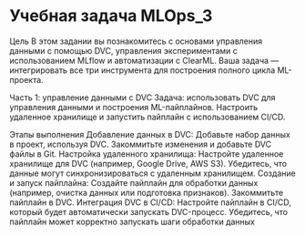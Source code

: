 # Учебная задача MLOps_3

Цель
В этом задании вы познакомитесь с основами управления данными с помощью DVC, управления экспериментами с использованием MLflow и автоматизации с ClearML. Ваша задача — интегрировать все три инструмента для построения полного цикла ML-проекта.

Часть 1: управление данными с DVC
Задача: использовать DVC для управления данными и построения ML-пайплайнов. Настроить удаленное хранилище и запустить пайплайн с использованием CI/CD.

Этапы выполнения
Добавление данных в DVC:
Добавьте набор данных в проект, используя DVC.
Закоммитьте изменения и добавьте DVC файлы в Git.
Настройка удаленного хранилища:
Настройте удаленное хранилище для DVC (например, Google Drive, AWS S3).
Убедитесь, что данные могут синхронизироваться с удаленным хранилищем.
Создание и запуск пайплайна:
Создайте пайплайн для обработки данных (например, очистка данных или подготовка признаков).
Закоммитьте пайплайн в DVC.
Интеграция DVC в CI/CD:
Настройте пайплайн в CI/CD, который будет автоматически запускать DVC-процесс.
Убедитесь, что пайплайн может корректно запускать шаги обработки данных
